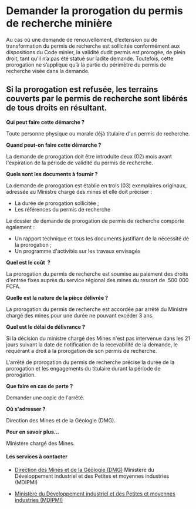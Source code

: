# Demander la prorogation du permis de recherche minière

Au cas où une demande de renouvellement, d’extension ou de transformation du permis de recherche est sollicitée conformément aux dispositions du Code minier, la validité dudit permis est prorogée, de plein droit, tant qu’il n’a pas été statué sur ladite demande. Toutefois, cette prorogation ne s’applique qu’à la partie du périmètre du permis de recherche visée dans la demande.  
  
Si la prorogation est refusée, les terrains couverts par le permis de recherche sont libérés de tous droits en résultant.
--------------------------------------------------------------------------------------------------------------------------------------------------------------------------------------------------------------------------------------------------------------------------------------------------------------------------------------------------------------------------------------------------------------------------------------------------------------------------------------------------------------------------

**Qui peut faire cette démarche ?**

Toute personne physique ou morale déjà titulaire d'un permis de recherche.

**Quand peut-on faire cette démarche ?**

La demande de prorogation doit être introduite deux (02) mois avant l'expiration de la période de validité du permis de recherche.

**Quels sont les documents à fournir ?**

La demande de prorogation est établie en trois (03) exemplaires originaux, adressée au Ministre chargé des mines et elle doit préciser : 

*   La durée de prorogation sollicitée ;
*   Les références du permis de recherche

Le dossier de demande de prorogation de permis de recherche comporte également :

*   Un rapport technique et tous les documents justifiant de la nécessité de la prorogation ;
*   Un programme d'activités sur les travaux envisagés

**Quel est le coût  ?**

La prorogation du permis de recherche est soumise au paiement des droits d'entrée fixes auprès du service régional des mines du ressort de  500 000 FCFA.

**Quelle est la nature de la pièce délivrée ?**

La prorogation du permis de recherche est accordée par arrêté du Ministre chargé des mines pour une durée ne pouvant excéder 3 ans.

**Quel est le délai de délivrance ?**

Si la décision du ministre chargé des Mines n'est pas intervenue dans les 21 jours suivant la date de notification de la recevabilité de la demande, le requérant a droit à la prorogation de son permis de recherche.

L'arrêté de prorogation du permis de recherche précise la durée de la prorogation et les engagements du titulaire durant la période de prorogation.

**Que faire en cas de perte ?**

Demander une copie de l'arrêté.

**Où s'adresser ?**

Direction des Mines et de la Géologie (DMG).

**Pour en savoir plus...**

Ministère chargé des Mines.

#### Les services à contacter

*   [Direction des Mines et de la Géologie (DMG)](../../../services/direction-des-mines-et-de-la-geologie-dmg.md) Ministère du Développement industriel et des Petites et moyennes industries (MDIPMI)  
    
*   [Ministère du Développement industriel et des Petites et moyennes industries (MDIPMI)](../../../services/ministere-du-developpement-industriel-et-des-petites-et-moyennes-industries-mdipmi.md)